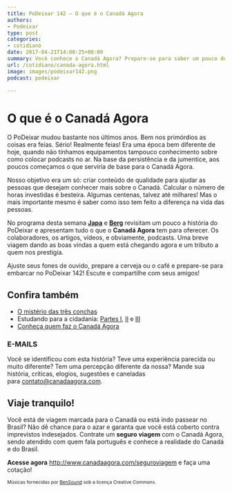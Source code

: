 ```yaml
---
title: PoDeixar 142 – O que é o Canadá Agora
authors:
- Podeixar
type: post
categories:
- cotidiano
date: 2017-04-21T14:00:25+00:00
summary: Você conhece o Canadá Agora? Prepare-se para saber um pouco deste projeto, seus colaboradores e tudo o que ele tem a oferecer para você sobre o Canadá
url: /cotidiano/canada-agora.html
image: images/podeixar142.png
podcast: podeixar

---
```

# O que é o Canadá Agora

O PoDeixar mudou bastante nos últimos anos. Bem nos primórdios as coisas era feias. Sério! Realmente feias! Era uma época bem diferente de hoje, quando não tínhamos equipamentos tampouco conhecimento sobre como colocar podcasts no ar. Na base da persistência e da jumentice, aos poucos começamos o que serviria de base para o Canadá Agora.

Nosso objetivo era um só: criar conteúdo de qualidade para ajudar as pessoas que desejam conhecer mais sobre o Canadá. Calcular o número de horas investidas é besteira. Algumas centenas, talvez até milhares! Mas o mais importante mesmo é saber como isso tem feito a diferença na vida das pessoas.

No programa desta semana [**Japa**][1] e [**Berg**][2] revisitam um pouco a história do PoDeixar e apresentam tudo o que o **Canadá Agora** tem para oferecer. Os colaboradores, os artigos, vídeos, e obviamente, podcasts. Uma breve viagem dando as boas vindas a quem está chegando agora e um tributo a quem nos prestigia.

Ajuste seus fones de ouvido, prepare a cerveja ou o café e prepare-se para embarcar no PoDeixar 142! Escute e compartilhe com seus amigos!



## Confira também

  * [O mistério das três conchas][3]
  * Estudando para a cidadania: [Partes I][4], [II][5] e [III][6]
  * [Conheça quem faz o Canadá Agora][7]

### E-MAILS

Você se identificou com esta história? Teve uma experiência parecida ou muito diferente? Tem uma percepção diferente da nossa? Mande sua história, críticas, elogios, sugestões e caneladas para <contato@canadaagora.com>.

## Viaje tranquilo!

Você está de viagem marcada para o Canadá ou está indo passear no Brasil? Não dê chance para o azar e garanta que você está coberto contra imprevistos indesejados. Contrate um **seguro viagem** com o Canadá Agora, sendo atendido com quem fala português e conhece a realidade do Canadá e do Brasil.

**Acesse agora** <http://www.canadaagora.com/seguroviagem> e faça uma cotação!

<span style="font-size: 8pt;">Músicas fornecidas por <a href="http://www.bensound.com/" target="_blank" rel="noopener noreferrer">BenSound</a> sob a licença Creative Commons.</span>

 [1]: https://www.canadaagora.com/japa
 [2]: https://www.canadaagora.com/berg
 [3]: https://www.canadaagora.com/japa/o-misterio-das-tres-conchas.html
 [4]: https://www.canadaagora.com/podeixar/estudando-para-o-exame-de-cidadania-parte-1.html
 [5]: https://www.canadaagora.com/podeixar/estudando-pra-cidadania-parte-2.html
 [6]: https://www.canadaagora.com/podeixar/estudando-para-o-exame-de-cidadania-parte-3.html
 [7]: https://www.canadaagora.com/staff